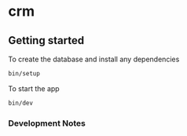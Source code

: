 # crm

## Getting started

To create the database and install any dependencies

```bash
bin/setup
```

To start the app

```bash
bin/dev
```

### Development Notes
